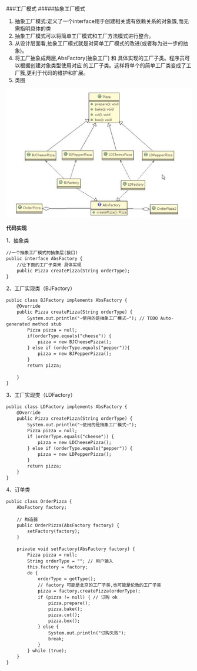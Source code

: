 ###工厂模式
#####抽象工厂模式
1) 抽象工厂模式:定义了一个interface用于创建相关或有依赖关系的对象簇,而无需指明具体的类</br>
2) 抽象工厂模式可以将简单工厂模式和工厂方法模式进行整合。</br>
3) 从设计层面看,抽象工厂模式就是对简单工厂模式的改进(或者称为进一步的抽象)。</br>
4) 将工厂抽象成两层,AbsFactory(抽象工厂) 和 具体实现的工厂子类。程序员可以根据创建对象类型使用对应
的工厂子类。这样将单个的简单工厂类变成了工厂簇,更利于代码的维护和扩展。</br>
5) 类图</br>
<img src = "https://github.com/langsun/Learn/blob/master/JDP/image/jdp01.jpg" width = "600" height = "350"> 

**代码实现**</br>

1、抽象类


	//一个抽象工厂模式的抽象层(接口) 
	public interface AbsFactory {
		//让下面的工厂子类来 具体实现
		public Pizza createPizza(String orderType); 
	}

2、工厂实现类（BJFactory）


	public class BJFactory implements AbsFactory {
		@Override
		public Pizza createPizza(String orderType) {
			System.out.println("~使用的是抽象工厂模式~"); // TODO Auto-generated method stub
			Pizza pizza = null;
			if(orderType.equals("cheese")) {
				pizza = new BJCheesePizza();
			} else if (orderType.equals("pepper")){ 
				pizza = new BJPepperPizza();
			}
			return pizza; 

		}
	}

3、工厂实现类（LDFactory）


	
	public class LDFactory implements AbsFactory {
		@Override
		public Pizza createPizza(String orderType) {
			System.out.println("~使用的是抽象工厂模式~"); 
			Pizza pizza = null;
			if (orderType.equals("cheese")) {
				pizza = new LDCheesePizza();
			} else if (orderType.equals("pepper")) { 
				pizza = new LDPepperPizza();
			}
			return pizza; 
		}
	}

4、订单类


	public class OrderPizza {
    	AbsFactory factory;

    	// 构造器
    	public OrderPizza(AbsFactory factory) {
        	setFactory(factory);
    	}

    	private void setFactory(AbsFactory factory) {
        	Pizza pizza = null;
        	String orderType = ""; // 用户输入 
        	this.factory = factory;
        	do {
            	orderType = getType();
				// factory 可能是北京的工厂子类,也可能是伦敦的工厂子类 
				pizza = factory.createPizza(orderType);
            	if (pizza != null) { // 订购 ok
                	pizza.prepare();
                	pizza.bake();
                	pizza.cut();
                	pizza.box();
            	} else {
                	System.out.println("订购失败");
                	break;
            	}
        	} while (true);
    	}
	}